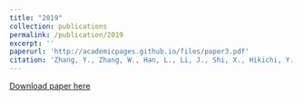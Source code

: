 ```yaml
---
title: "2019"
collection: publications
permalink: /publication/2019
excerpt: ''
paperurl: 'http://academicpages.github.io/files/paper3.pdf'
citation: 'Zhang, Y., Zhang, W., Han, L., Li, J., Shi, X., Hikichi, Y., & Ohnishi, K. (2019). Molecular plant pathology, 20(11), 1477-1490. Involvement of a PadR regulator PrhP on virulence of Ralstonia solanacearum by controlling detoxifica-tion of phenolic acids and type III secretion system.DOI: 10.1111/mpp.12854'
---
```


[Download paper here](http://academicpages.github.io/files/paper3.pdf)
